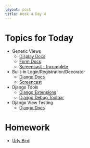 ```yaml
---
layout: post
title: Week 4 Day 4
---
```


# Topics for Today
* Generic Views
  * [Display Docs](https://docs.djangoproject.com/en/1.8/topics/class-based-views/generic-display/)
  * [Form Docs](https://docs.djangoproject.com/en/1.8/topics/class-based-views/generic-editing/)
  * [Screencast - Incomplete](https://www.youtube.com/watch?v=DN-Lr5GL0Jk)
* Built-in Login/Registration/Decorator
  * [Django Docs](https://docs.djangoproject.com/en/1.8/topics/auth/default/#all-authentication-views)
  * [Screencast](https://www.youtube.com/watch?v=bQmv_RAD3e4)
* Django Tools
  * [Django Extensions](https://django-extensions.readthedocs.org/en/latest/)
  * [Django Debug Toolbar](https://django-debug-toolbar.readthedocs.org/en/1.4/)
* Django View Testing
  * [Django Docs](https://docs.djangoproject.com/en/1.8/topics/testing/tools/#the-test-client)

# Homework
* [Urly Bird](https://github.com/tiy-lv-python-2015-10/urly-bird)

